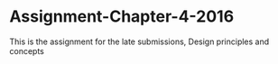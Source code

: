 # Assignment-Chapter-4-2016

This is the assignment for the late submissions,
Design principles and concepts
